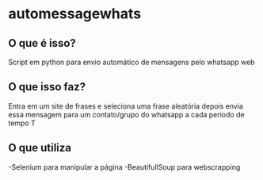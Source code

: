 # automessagewhats
## O que é isso?
Script em python para envio automático de mensagens pelo whatsapp web

## O que isso faz?
Entra em um site de frases e seleciona uma frase aleatória depois envia essa mensagem para um contato/grupo do whatsapp a cada periodo de tempo T

## O que utiliza
-Selenium para manipular a página
-BeautifullSoup para webscrapping
